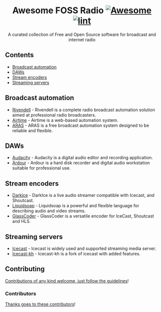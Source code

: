 <!--lint disable awesome-git-repo-age-->

<div align="center">

<!-- title -->

<!--lint ignore no-dead-urls-->

# Awesome FOSS Radio [![Awesome](https://awesome.re/badge.svg)](https://awesome.re) [![lint](https://github.com/EnergeticRadio/Awesome-FOSS-Radio/actions/workflows/lint.yaml/badge.svg)](https://github.com/EnergeticRadio/Awesome-FOSS-Radio/actions/workflows/lint.yaml)

<!-- subtitle -->

A curated collection of Free and Open Source software for broadcast and internet radio

</div>

<!-- TOC -->

## Contents

- [Broadcast automation](#broadcast-automation)
- [DAWs](#daws)
- [Stream encoders](#stream-encoders)
- [Streaming servers](#streaming-servers)

<!-- START content -->

## Broadcast automation

- [Rivendell](http://rivendellaudio.org/) - Rivendell is a complete radio broadcast automation solution aimed at professional radio broadcasters.
- [Airtime](https://github.com/sourcefabric/airtime) - Airtime is a web-based automation system.
- [ARAS](https://aras.sourceforge.io/) - ARAS is a free broadcast automation system designed to be reliable and flexible.

## DAWs

- [Audacity](https://www.audacityteam.org/) - Audacity is a digital audio editor and recording application.
- [Ardour](https://www.ardour.org/) - Ardour is a hard disk recorder and digital audio workstation suitable for professional use.

## Stream encoders

- [Darkice](http://www.darkice.org/) - DarkIce is a live audio streamer compatible with Icecast, and Shoutcast.
- [Liquidsoap](https://www.liquidsoap.info/) - Liquidsoap is a powerful and flexible language for describing audio and video streams.
- [GlassCoder](https://github.com/ElvishArtisan/GlassCoder) - GlassCoder is a versatile encoder for IceCast, Shoutcast and HLS.

## Streaming servers
- [Icecast](https://icecast.org/) - Icecast is widely used and supported streaming media server.
- [Icecast-kh](https://karlheyes.github.io/) - Icecast-kh is a fork of icecast with added features.

<!-- END content -->

## Contributing

[Contributions of any kind welcome, just follow the guidelines](contributing.md)!

### Contributors

[Thanks goes to these contributors](https://github.com/EnergeticRadio/Awesome-FOSS-Radio/graphs/contributors)!
